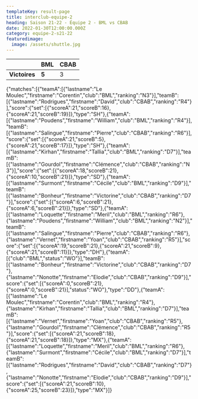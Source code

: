 ```yaml
---
templateKey: result-page
title: interclub-equipe-2
heading: Saison 21-22 - Équipe 2 - BML vs CBAB
date: 2022-01-30T12:00:00.000Z
category: equipe-2-s21-22
featuredimage:
  image: /assets/shuttle.jpg
---
```

|               | BML   | CBAB |
| ------------- | ----- | --- |
| **Victoires** | **5** | 3   |

<scoreboard>{"matches":[{"teamA":[{"lastname":"Le Moulec","firstname":"Corentin","club":"BML","ranking":"N3"}],"teamB":[{"lastname":"Rodrigues","firstname":"David","club":"CBAB","ranking":"R4"}],"score":{"set":[{"scoreA":21,"scoreB":16},{"scoreA":21,"scoreB":19}]},"type":"SH"},{"teamA":[{"lastname":"Poudens","firstname":"William","club":"BML","ranking":"R4"}],"teamB":[{"lastname":"Salingue","firstname":"Pierre","club":"CBAB","ranking":"R6"}],"score":{"set":[{"scoreA":21,"scoreB":5},{"scoreA":21,"scoreB":17}]},"type":"SH"},{"teamA":[{"lastname":"Kirhan","firstname":"Tallia","club":"BML","ranking":"D7"}],"teamB":[{"lastname":"Gourdol","firstname":"Clémence","club":"CBAB","ranking":"N3"}],"score":{"set":[{"scoreA":18,"scoreB":21},{"scoreA":10,"scoreB":21}]},"type":"SD"},{"teamA":[{"lastname":"Surmont","firstname":"Cécile","club":"BML","ranking":"D9"}],"teamB":[{"lastname":"Bonheur","firstname":"Victorine","club":"CBAB","ranking":"D7"}],"score":{"set":[{"scoreA":6,"scoreB":21},{"scoreA":6,"scoreB":21}]},"type":"SD"},{"teamA":[{"lastname":"Loquette","firstname":"Meril","club":"BML","ranking":"R6"},{"lastname":"Poudens","firstname":"William","club":"BML","ranking":"N2"}],"teamB":[{"lastname":"Salingue","firstname":"Pierre","club":"CBAB","ranking":"R6"},{"lastname":"Vernet","firstname":"Yoan","club":"CBAB","ranking":"R5"}],"score":{"set":[{"scoreA":19,"scoreB":21},{"scoreA":21,"scoreB":9},{"scoreA":21,"scoreB":11}]},"type":"DH"},{"teamA":[{"club":"BML","status":"WO"}],"teamB":[{"lastname":"Bonheur","firstname":"Victorine","club":"CBAB","ranking":"D7"},{"lastname":"Nonotte","firstname":"Elodie","club":"CBAB","ranking":"D9"}],"score":{"set":[{"scoreA":0,"scoreB":21},{"scoreA":0,"scoreB":21}],"status":"WO"},"type":"DD"},{"teamA":[{"lastname":"Le Moulec","firstname":"Corentin","club":"BML","ranking":"R4"},{"lastname":"Kirhan","firstname":"Tallia","club":"BML","ranking":"D7"}],"teamB":[{"lastname":"Vernet","firstname":"Yoan","club":"CBAB","ranking":"R5"},{"lastname":"Gourdol","firstname":"Clémence","club":"CBAB","ranking":"R5"}],"score":{"set":[{"scoreA":21,"scoreB":18},{"scoreA":21,"scoreB":18}]},"type":"MX"},{"teamA":[{"lastname":"Loquette","firstname":"Meril","club":"BML","ranking":"R6"},{"lastname":"Surmont","firstname":"Cécile","club":"BML","ranking":"D7"}],"teamB":[{"lastname":"Rodrigues","firstname":"David","club":"CBAB","ranking":"D7"},{"lastname":"Nonotte","firstname":"Elodie","club":"CBAB","ranking":"D9"}],"score":{"set":[{"scoreA":21,"scoreB":10},{"scoreA":25,"scoreB":23}]},"type":"MX"}]}</scoreboard>